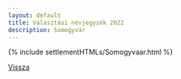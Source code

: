 ```yaml
---
layout: default
title: Választási névjegyzék 2022
description: Somogyvár
---
```


{% include settlementHTMLs/Somogyvaar.html %}

[Vissza](./)